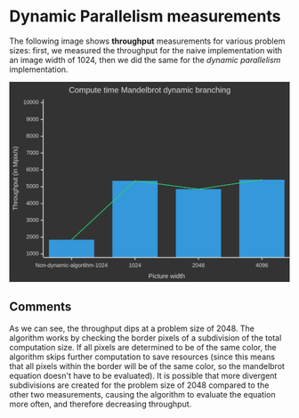 # Dynamic Parallelism measurements

The following image shows **throughput** measurements for various problem sizes: first, we measured the throughput for the naive implementation with an image width of 1024, then we did the same for the *dynamic parallelism* implementation.

![](mandelbrot_dyn_throughput.png)



## Comments

As we can see, the throughput dips at a problem size of 2048. The algorithm works by checking the border pixels of a subdivision of the total computation size. If all pixels are determined to be of the same color, the algorithm skips further computation to save resources (since this means that all pixels within the border will be of the same color, so the mandelbrot equation doesn't have to be evaluated). It is possible that more divergent subdivisions are created for the problem size of 2048 compared to the other two measurements, causing the algorithm to evaluate the equation more often, and therefore decreasing throughput.